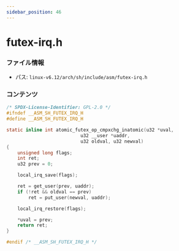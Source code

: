 ```yaml
---
sidebar_position: 46
---
```

# futex-irq.h

### ファイル情報

- パス: `linux-v6.12/arch/sh/include/asm/futex-irq.h`

### コンテンツ

```h
/* SPDX-License-Identifier: GPL-2.0 */
#ifndef __ASM_SH_FUTEX_IRQ_H
#define __ASM_SH_FUTEX_IRQ_H

static inline int atomic_futex_op_cmpxchg_inatomic(u32 *uval,
						   u32 __user *uaddr,
						   u32 oldval, u32 newval)
{
	unsigned long flags;
	int ret;
	u32 prev = 0;

	local_irq_save(flags);

	ret = get_user(prev, uaddr);
	if (!ret && oldval == prev)
		ret = put_user(newval, uaddr);

	local_irq_restore(flags);

	*uval = prev;
	return ret;
}

#endif /* __ASM_SH_FUTEX_IRQ_H */

```
